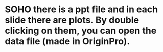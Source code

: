# SOHO there is a ppt file and in each slide there are plots. By double clicking on them, you can open the data file (made in OriginPro).
